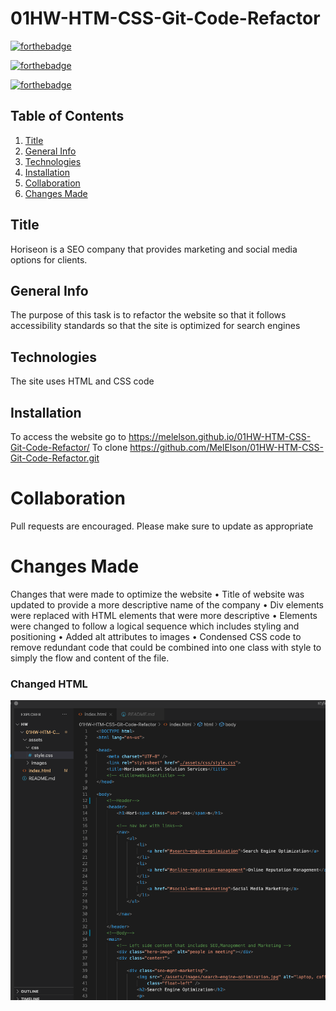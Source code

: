 # 01HW-HTM-CSS-Git-Code-Refactor

[![forthebadge](https://forthebadge.com/images/badges/uses-html.svg)](https://forthebadge.com)

[![forthebadge](https://forthebadge.com/images/badges/uses-css.svg)](https://forthebadge.com)

[![forthebadge](https://forthebadge.com/images/badges/gluten-free.svg)](https://forthebadge.com)

## Table of Contents
1. [Title](#title)
2. [General Info](#general-info)
3. [Technologies](#technologies)
4. [Installation](#installation)
5. [Collaboration](#collaboration)
6. [Changes Made](#changes-made)



## Title
Horiseon is a SEO company that provides marketing and social media options for clients.

## General Info
The purpose of this task is to refactor the website so that it follows accessibility standards so that the site is optimized for search engines

## Technologies 
The site uses HTML and CSS code

## Installation
To access the website go to https://melelson.github.io/01HW-HTM-CSS-Git-Code-Refactor/
To clone https://github.com/MelElson/01HW-HTM-CSS-Git-Code-Refactor.git


# Collaboration 
Pull requests are encouraged. Please make sure to update as appropriate 

# Changes Made
Changes that were made to optimize the website
	• Title of website was updated to provide a more descriptive name of the company
	• Div elements were replaced with HTML elements that were more descriptive 
	• Elements were changed to follow a logical sequence which includes styling and positioning
	• Added alt attributes to images 
	• Condensed CSS code to remove redundant code that could be combined into one class with style to simply the flow and content of the file. 

### Changed HTML
![Changed HTML](./assets/images/screenshothtml.png)